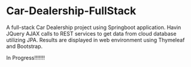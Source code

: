 # Car-Dealership-FullStack
A full-stack Car Dealership project using Springboot application. Havin JQuery AJAX calls to REST services to get data from cloud database utilizing JPA. Results are displayed in web environment using Thymeleaf and Bootstrap. 

In Progress!!!!!!! 
